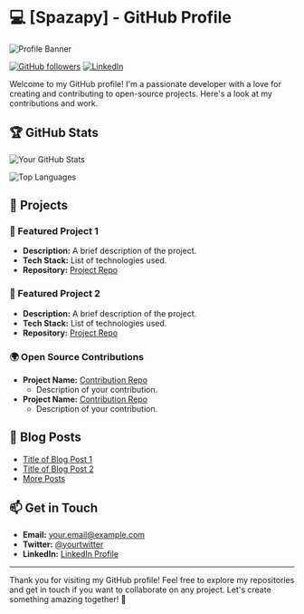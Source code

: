 # 💻 [Spazapy] - GitHub Profile

![Profile Banner](https://via.placeholder.com/1000x300.png?text=Your+Banner+Here)

[![GitHub followers](https://img.shields.io/github/followers/Spazapy?style=social)](https://github.com/Spazapy)
[![LinkedIn](https://img.shields.io/badge/LinkedIn-Connect-blue)](https://www.linkedin.com/in/yourprofile)

Welcome to my GitHub profile! I'm a passionate developer with a love for creating and contributing to open-source projects. Here's a look at my contributions and work.

## 🏆 GitHub Stats

![Your GitHub Stats](https://github-readme-stats.vercel.app/api?username=Spazapy&show_icons=true&theme=radical)

![Top Languages](https://github-readme-stats.vercel.app/api/top-langs/?username=Spazapy&layout=compact&theme=radical)

## 🚀 Projects

### 🔭 Featured Project 1
- **Description:** A brief description of the project.
- **Tech Stack:** List of technologies used.
- **Repository:** [Project Repo](https://github.com/Spazapy/project1)

### 🌟 Featured Project 2
- **Description:** A brief description of the project.
- **Tech Stack:** List of technologies used.
- **Repository:** [Project Repo](https://github.com/Spazapy/project2)

### 🌍 Open Source Contributions
- **Project Name:** [Contribution Repo](https://github.com/contribution/repo)
  - Description of your contribution.
- **Project Name:** [Contribution Repo](https://github.com/contribution/repo)
  - Description of your contribution.

## 📝 Blog Posts

- [Title of Blog Post 1](https://yourblog.com/post1)
- [Title of Blog Post 2](https://yourblog.com/post2)
- [More Posts](https://yourblog.com)

## 📫 Get in Touch

- **Email:** your.email@example.com
- **Twitter:** [@yourtwitter](https://twitter.com/yourtwitter)
- **LinkedIn:** [LinkedIn Profile](https://www.linkedin.com/in/yourprofile)

---

Thank you for visiting my GitHub profile! Feel free to explore my repositories and get in touch if you want to collaborate on any project. Let's create something amazing together! 🚀
